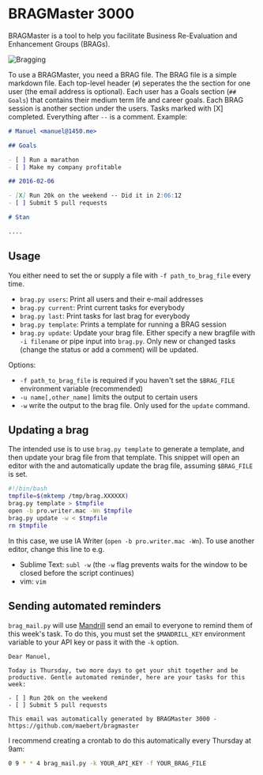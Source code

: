 # BRAGMaster 3000

BRAGMaster is a tool to help you facilitate Business Re-Evaluation and Enhancement Groups (BRAGs).

![Bragging](http://i.giphy.com/xT77Y5UUIdbefJL0PK.gif)

To use a BRAGMaster, you need a BRAG file. The BRAG file is a simple markdown file. Each top-level header (`#`) seperates the the section for one user (the email address is optional). Each user has a Goals section (`## Goals`) that contains their medium term life and career goals. Each BRAG session is another section under the users. Tasks marked with [X] completed. Everything after `--` is a comment. Example:

```md
# Manuel <manuel@1450.me>

## Goals

- [ ] Run a marathon
- [ ] Make my company profitable

## 2016-02-06

- [X] Run 20k on the weekend -- Did it in 2:06:12
- [ ] Submit 5 pull requests

# Stan

....
```

## Usage

You either need to set the or supply a file with `-f path_to_brag_file` every time.

- `brag.py users`: Print all users and their e-mail addresses
- `brag.py current`: Print current tasks for everybody
- `brag.py last`: Print tasks for last brag for everybody
- `brag.py template`: Prints a template for running a BRAG session
- `brag.py update`: Update your brag file. Either specify a new bragfile with `-i filename` or pipe input into `brag.py`. Only new or changed tasks (change the status or add a comment) will be updated. 

Options:
- `-f path_to_brag_file` is required if you haven't set the  `$BRAG_FILE` environment variable (recommended)
- `-u name[,other_name]` limits the output to certain users
- `-w` write the output to the brag file. Only used for the `update` command.

## Updating a brag

The intended use is to use `brag.py template` to generate a template, and then update your brag file from that template. This snippet will open an editor with the  and automatically update the brag file, assuming `$BRAG_FILE` is set.

```sh
#!/bin/bash
tmpfile=$(mktemp /tmp/brag.XXXXXX)
brag.py template > $tmpfile
open -b pro.writer.mac -Wn $tmpfile
brag.py update -w < $tmpfile
rm $tmpfile
```

In this case, we use IA Writer (`open -b pro.writer.mac -Wn`). To use another editor, change this line to e.g.

- Sublime Text: `subl -w` (the `-w` flag prevents waits for the window to be closed before the script continues)
- vim: `vim`

## Sending automated reminders

`brag_mail.py` will use [Mandrill](http://www.mandrillapp.com) send an email to everyone to remind them of this week's task. To do this, you must set the `$MANDRILL_KEY` environment variable to your API key or pass it with the `-k` option.

```
Dear Manuel,

Today is Thursday, two more days to get your shit together and be productive. Gentle automated reminder, here are your tasks for this week:

- [ ] Run 20k on the weekend
- [ ] Submit 5 pull requests

This email was automatically generated by BRAGMaster 3000 - https://github.com/maebert/bragmaster
```

I recommend creating a crontab to do this automatically every Thursday at 9am:

```sh
0 9 * * 4 brag_mail.py -k YOUR_API_KEY -f YOUR_BRAG_FILE
```

